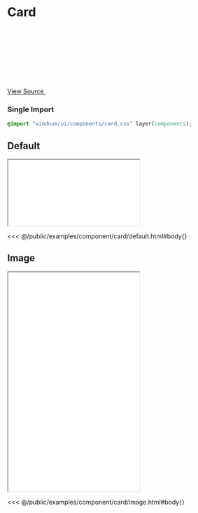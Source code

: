# Card

<a href="https://github.com/winduum/winduum/blob/main/src/components/card.css" target="_blank" rel="noreferrer" class="winduum-gh-link">View Source <svg><use href="#icon-gh" /></svg></a>

### Single Import

```css
@import "winduum/ui/components/card.css" layer(components);
```

## Default

<iframe onload="this.style.visibility = 'visible';" src="/examples/component/card/default.html"></iframe>

<<< @/public/examples/component/card/default.html#body{}

## Image

<iframe onload="this.style.visibility = 'visible';" src="/examples/component/card/image.html" style="height: 500px;"></iframe>

<<< @/public/examples/component/card/image.html#body{}
